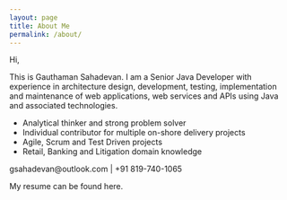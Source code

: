 ```yaml
---
layout: page
title: About Me
permalink: /about/
---
```


<p>Hi,</p>

<p>This is Gauthaman Sahadevan. I am a Senior Java Developer with experience in architecture design, development, testing, implementation and maintenance of web applications, web services and APIs using Java and associated technologies.</p>

 - Analytical thinker and strong problem solver
 - Individual contributor for multiple on-shore delivery projects
 - Agile, Scrum and Test Driven projects
 - Retail, Banking and Litigation domain knowledge

<p>gsahadevan@outlook.com | +91 819-740-1065</p>

<p>My resume can be found here.</p>
